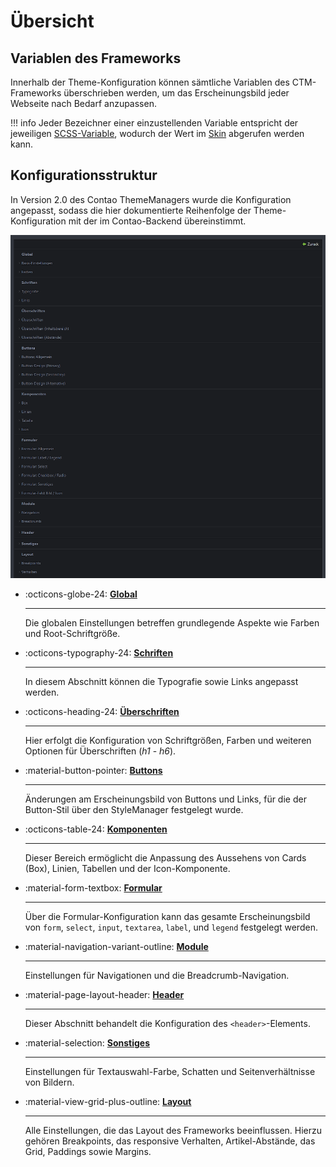 # Übersicht

## Variablen des Frameworks

Innerhalb der Theme-Konfiguration können sämtliche Variablen des CTM-Frameworks überschrieben werden, um das
Erscheinungsbild jeder Webseite nach Bedarf anzupassen.

!!! info
    Jeder Bezeichner einer einzustellenden Variable entspricht der jeweiligen
    [SCSS-Variable](https://sass-lang.com/guide/#variables), wodurch der Wert im [Skin](/pages/docs/configuration/skin)
    abgerufen werden kann.

## Konfigurationsstruktur

In Version 2.0 des Contao ThemeManagers wurde die Konfiguration angepasst, sodass die hier dokumentierte Reihenfolge der
Theme-Konfiguration mit der im Contao-Backend übereinstimmt.

![Backend-Ansicht der Theme Konfiguration](../../../../assets/configuration/1_config.png)

<div class="grid cards" markdown>

-   :octicons-globe-24: __[Global](/pages/docs/configuration/theme/global/)__ 

    ---

    Die globalen Einstellungen betreffen grundlegende Aspekte wie Farben und Root-Schriftgröße.

-   :octicons-typography-24: __[Schriften](/pages/docs/configuration/theme/fonts/)__

    ---

    In diesem Abschnitt können die Typografie sowie Links angepasst werden.

-   :octicons-heading-24: __[Überschriften](/pages/docs/configuration/theme/headings/)__

    ---

    Hier erfolgt die Konfiguration von Schriftgrößen, Farben und weiteren Optionen für Überschriften (*h1* - *h6*).

-   :material-button-pointer: __[Buttons](/pages/docs/configuration/theme/buttons/)__

    ---

    Änderungen am Erscheinungsbild von Buttons und Links, für die der Button-Stil über den StyleManager festgelegt wurde.

-   :octicons-table-24: __[Komponenten](/pages/docs/configuration/theme/components/)__

    ---

    Dieser Bereich ermöglicht die Anpassung des Aussehens von Cards (Box), Linien, Tabellen und der Icon-Komponente.

-   :material-form-textbox: __[Formular](/pages/docs/configuration/theme/form/)__

    ---

    Über die Formular-Konfiguration kann das gesamte Erscheinungsbild von `form`, `select`, `input`, `textarea`, `label`,
    und `legend` festgelegt werden.

-   :material-navigation-variant-outline: __[Module](/pages/docs/configuration/theme/modules/)__

    ---

    Einstellungen für Navigationen und die Breadcrumb-Navigation.

-   :material-page-layout-header: __[Header](/pages/docs/configuration/theme/header/)__

    ---

    Dieser Abschnitt behandelt die Konfiguration des `<header>`-Elements.

-   :material-selection: __[Sonstiges](/pages/docs/configuration/theme/miscellaneous/)__

    ---

    Einstellungen für Textauswahl-Farbe, Schatten und Seitenverhältnisse von Bildern.

-   :material-view-grid-plus-outline: __[Layout](/pages/docs/configuration/theme/miscellaneous/)__

    ---

    Alle Einstellungen, die das Layout des Frameworks beeinflussen. Hierzu gehören Breakpoints, das responsive Verhalten, Artikel-Abstände, das Grid, Paddings sowie Margins.


</div>
